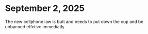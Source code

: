 # September 2, 2025
The new cellphone law is butt and needs to put down the cup and be unbanned effctive immediatly.
